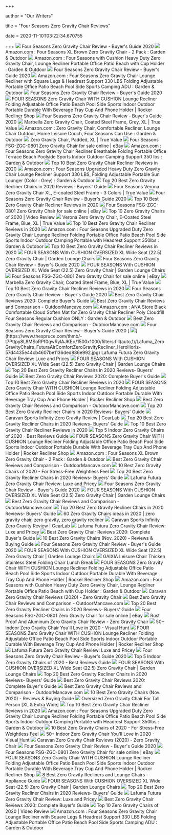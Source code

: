 +++
        
author = "Our Writers"
        
title = "Four Seasons Zero Gravity Chair Reviews"
        
date = 2020-11-10T03:22:34.670755
        
+++
[ ![](https://chairinstitute.com/wp-content/uploads/2018/12/Four-Seasons-Zero-Gravity-Chair-Right-Main-Chair-Institute.jpg)](https://chairinstitute.com/wp-content/uploads/2018/12/Four-Seasons-Zero-Gravity-Chair-Right-Main-Chair-Institute.jpg) Four Seasons Zero Gravity Chair Review - Buyer's Guide 2020
[ ![](https://images-na.ssl-images-amazon.com/images/I/71BLbtQb0HL._AC_SL1500_.jpg)](https://images-na.ssl-images-amazon.com/images/I/71BLbtQb0HL._AC_SL1500_.jpg) Amazon.com : Four Seasons XL Brown Zero Gravity Chair - 2 Pack : Garden &  Outdoor
[ ![](https://m.media-amazon.com/images/I/51GowFPlA0L._AC_UL400_.jpg)](https://m.media-amazon.com/images/I/51GowFPlA0L._AC_UL400_.jpg) Amazon.com : Four Seasons with Cushion Heavy Duty Zero Gravity Chair,  Lounge Recliner Portable Office Patio Beach with Cup Holder : Garden &  Outdoor
[ ![](https://chairinstitute.com/wp-content/uploads/2018/12/Four-Seasons-Zero-Gravity-Chair-with-Cushion-Upgraded-Chair-Institute.jpg)](https://chairinstitute.com/wp-content/uploads/2018/12/Four-Seasons-Zero-Gravity-Chair-with-Cushion-Upgraded-Chair-Institute.jpg) Four Seasons Zero Gravity Chair Review - Buyer's Guide 2020
[ ![](https://images-na.ssl-images-amazon.com/images/I/519eCOXYbsL._AC_SY450_.jpg)](https://images-na.ssl-images-amazon.com/images/I/519eCOXYbsL._AC_SY450_.jpg) Amazon.com : Four Seasons Zero Gravity Chair Lounge Recliner with Square  Legs & Headrest Support 330 LBS Folding Adjustable Portable Office Patio  Beach Pool Side Sports Camping ADU : Garden & Outdoor
[ ![](https://chairinstitute.com/wp-content/uploads/2019/03/Four_Seasons_Zero_Gravity_Chair_Review.png)](https://chairinstitute.com/wp-content/uploads/2019/03/Four_Seasons_Zero_Gravity_Chair_Review.png) Four Seasons Zero Gravity Chair Review - Buyer's Guide 2020
[ ![](https://i1.wp.com/www.rockerreclinershop.com/wp-content/uploads/2017/12/519aTeUF-8L.jpg?w=790&ssl=1)](https://i1.wp.com/www.rockerreclinershop.com/wp-content/uploads/2017/12/519aTeUF-8L.jpg?w=790&ssl=1) FOUR SEASONS Zero Gravity Chair WITH CUSHION Lounge Recliner Folding  Adjustable Office Patio Beach Pool Side Sports Indoor Outdoor Portable  Durable With Beverage Tray Cup And Phone Holder | Rocker Recliner Shop
[ ![](https://chairinstitute.com/wp-content/uploads/2018/12/Four-Seasons-Zero-Gravity-Chair-with-Cushion-Chair-Institute.jpg)](https://chairinstitute.com/wp-content/uploads/2018/12/Four-Seasons-Zero-Gravity-Chair-with-Cushion-Chair-Institute.jpg) Four Seasons Zero Gravity Chair Review - Buyer's Guide 2020
[ ![](https://www.truevalue.com/media/catalog/product/189386.jpg?quality=80&bg-color=255,255,255&fit=bounds&height=700&width=700&canvas=700:700)](https://www.truevalue.com/media/catalog/product/189386.jpg?quality=80&bg-color=255,255,255&fit=bounds&height=700&width=700&canvas=700:700) Marbella Zero Gravity Chair, Coated Steel Frame, Grey, XL | True Value
[ ![](https://m.media-amazon.com/images/I/61Xo+88pExL._AC_UL400_.jpg)](https://m.media-amazon.com/images/I/61Xo+88pExL._AC_UL400_.jpg) Amazon.com : Zero Gravity Chair, Comfortable Recliner, Lounge Chair  Outdoor, Home Leisure Couch, Four Seasons Can Use : Garden & Outdoor
[ ![](https://www.truevalue.com/media/catalog/product/169832.jpg?quality=80&bg-color=255,255,255&fit=bounds&height=700&width=700&canvas=700:700)](https://www.truevalue.com/media/catalog/product/169832.jpg?quality=80&bg-color=255,255,255&fit=bounds&height=700&width=700&canvas=700:700) Zero Gravity Chair, Padded, XL | True Value
[ ![](https://i.ebayimg.com/images/g/I90AAOSwmFNZaRgM/s-l300.jpg)](https://i.ebayimg.com/images/g/I90AAOSwmFNZaRgM/s-l300.jpg) Four Seasons FSG-ZGC-0801 Zero Gravity Chair for sale online | eBay
[ ![](https://images-na.ssl-images-amazon.com/images/I/61G3dIP4etL._AC_SL1024_.jpg)](https://images-na.ssl-images-amazon.com/images/I/61G3dIP4etL._AC_SL1024_.jpg) Amazon.com : Four Seasons Zero Gravity Chair Recliner Breathable Folding  Portable Office Terrace Beach Poolside Sports Indoor Outdoor Camping  Support 350 lbs : Garden & Outdoor
[ ![](https://thez8.com/wp-content/uploads/2019/02/Goplus-Zero-Gravity-e1553599802427.jpg)](https://thez8.com/wp-content/uploads/2019/02/Goplus-Zero-Gravity-e1553599802427.jpg) Top 10 Best Zero Gravity Chair Recliner Reviews in 2020
[ ![](https://m.media-amazon.com/images/I/616RrpNfSKL._AC_UL400_.jpg)](https://m.media-amazon.com/images/I/616RrpNfSKL._AC_UL400_.jpg) Amazon.com : Four Seasons Upgraded Heavy Duty Zero Gravity Chair Lounge  Recliner Support 330 LBS, Folding Adjustable Portable Sun Lounger (Color :  Grey) : Garden & Outdoor
[ ![](https://bestemsguide.com/wp-content/uploads/2018/06/zero-gravity-chair-5.jpg)](https://bestemsguide.com/wp-content/uploads/2018/06/zero-gravity-chair-5.jpg) Top 20 Best Zero Gravity Recliner Chairs in 2020 Reviews- Buyers' Guide
[ ![](https://www.truevalue.com/media/catalog/product/0/-/0-gravitychairs.jpg?quality=80&bg-color=255,255,255&fit=bounds&height=700&width=700&canvas=700:700)](https://www.truevalue.com/media/catalog/product/0/-/0-gravitychairs.jpg?quality=80&bg-color=255,255,255&fit=bounds&height=700&width=700&canvas=700:700) Four Seasons Verona Zero Gravity Chair XL, E-coated Steel Frame - 3 Colors  | True Value
[ ![](https://chairinstitute.com/wp-content/uploads/2018/12/Four-Seasons-Zero-Gravity-Chair-Zero-Gravity-Seating-Locking-Mechanism-Chair-Institute.jpg)](https://chairinstitute.com/wp-content/uploads/2018/12/Four-Seasons-Zero-Gravity-Chair-Zero-Gravity-Seating-Locking-Mechanism-Chair-Institute.jpg) Four Seasons Zero Gravity Chair Review - Buyer's Guide 2020
[ ![](https://thez8.com/wp-content/uploads/2019/02/Homall-Zero-e1553599755920.jpg)](https://thez8.com/wp-content/uploads/2019/02/Homall-Zero-e1553599755920.jpg) Top 10 Best Zero Gravity Chair Recliner Reviews in 2020
[ ![](https://i.ebayimg.com/images/g/fa8AAOSwrkJe0uWB/s-l225.jpg)](https://i.ebayimg.com/images/g/fa8AAOSwrkJe0uWB/s-l225.jpg) Four Seasons FSG-ZGC-0801 Zero Gravity Chair for sale online | eBay
[ ![](https://images.ezvid.com/image/upload/fl_immutable_cache/e_trim/c_pad,f_auto,h_270,q_auto:eco/qp1l4hqu8g1yj18hfvoy)](https://images.ezvid.com/image/upload/fl_immutable_cache/e_trim/c_pad,f_auto,h_270,q_auto:eco/qp1l4hqu8g1yj18hfvoy) Top 10 Zero Gravity Chairs of 2020 | Video Review
[ ![](https://www.truevalue.com/media/catalog/product/179485.jpg?quality=80&bg-color=255,255,255&fit=bounds&height=700&width=700&canvas=700:700)](https://www.truevalue.com/media/catalog/product/179485.jpg?quality=80&bg-color=255,255,255&fit=bounds&height=700&width=700&canvas=700:700) Verona Zero Gravity Chair, E-Coated Steel Frame, Blue, XL | True Value
[ ![](https://thez8.com/wp-content/uploads/2019/02/EVER-ADVANCED-Oversize-e1553599601121.jpg)](https://thez8.com/wp-content/uploads/2019/02/EVER-ADVANCED-Oversize-e1553599601121.jpg) Top 10 Best Zero Gravity Chair Recliner Reviews in 2020
[ ![](https://images-na.ssl-images-amazon.com/images/I/61RA9SK82RL._AC_SL1024_.jpg)](https://images-na.ssl-images-amazon.com/images/I/61RA9SK82RL._AC_SL1024_.jpg) Amazon.com : Four Seasons Upgraded Duty Zero Gravity Chair Lounge Recliner  Folding Portable Office Patio Beach Pool Side Sports Indoor Outdoor Camping  Portable with Headrest Support 350lbs : Garden & Outdoor
[ ![](https://thez8.com/wp-content/uploads/2019/02/Caravan-Sports-e1553599976464.jpg)](https://thez8.com/wp-content/uploads/2019/02/Caravan-Sports-e1553599976464.jpg) Top 10 Best Zero Gravity Chair Recliner Reviews in 2020
[ ![](http://greenloungechairsonline.com/wp-content/images/FOUR-SEASONS-With-CUSHION-OVERSIZED-XL-Wide-Seat-22-5-Zero-Gravity-Chair-02-oe.jpg)](http://greenloungechairsonline.com/wp-content/images/FOUR-SEASONS-With-CUSHION-OVERSIZED-XL-Wide-Seat-22-5-Zero-Gravity-Chair-02-oe.jpg) FOUR SEASONS With CUSHION OVERSIZED XL Wide Seat (22.5) Zero Gravity Chair  | Garden Lounge Chairs
[ ![](https://chairinstitute.com/wp-content/uploads/2018/12/Four-Seasons-Zero-Gravity-Chair-Headrest-Chair-Institute.jpg)](https://chairinstitute.com/wp-content/uploads/2018/12/Four-Seasons-Zero-Gravity-Chair-Headrest-Chair-Institute.jpg) Four Seasons Zero Gravity Chair Review - Buyer's Guide 2020
[ ![](http://greenloungechairsonline.com/wp-content/images/FOUR-SEASONS-With-CUSHION-OVERSIZED-XL-Wide-Seat-22-5-Zero-Gravity-Chair-08-tazz.jpg)](http://greenloungechairsonline.com/wp-content/images/FOUR-SEASONS-With-CUSHION-OVERSIZED-XL-Wide-Seat-22-5-Zero-Gravity-Chair-08-tazz.jpg) FOUR SEASONS With CUSHION OVERSIZED XL Wide Seat (22.5) Zero Gravity Chair  | Garden Lounge Chairs
[ ![](https://i.ebayimg.com/images/g/HGoAAOSwwste3XS9/s-l225.jpg)](https://i.ebayimg.com/images/g/HGoAAOSwwste3XS9/s-l225.jpg) Four Seasons FSG-ZGC-0801 Zero Gravity Chair for sale online | eBay
[ ![](https://www.truevalue.com/media/catalog/product/189321.jpg)](https://www.truevalue.com/media/catalog/product/189321.jpg) Marbella Zero Gravity Chair, Coated Steel Frame, Blue, XL | True Value
[ ![](https://thez8.com/wp-content/uploads/2019/02/Zero-Gravity-Chairs-e1553599674281.jpg)](https://thez8.com/wp-content/uploads/2019/02/Zero-Gravity-Chairs-e1553599674281.jpg) Top 10 Best Zero Gravity Chair Recliner Reviews in 2020
[ ![](https://chairinstitute.com/wp-content/uploads/2018/12/Four-Seasons-Zero-Gravity-Chair-Aluminum-Lock-Rail-Chair-Institute.jpg)](https://chairinstitute.com/wp-content/uploads/2018/12/Four-Seasons-Zero-Gravity-Chair-Aluminum-Lock-Rail-Chair-Institute.jpg) Four Seasons Zero Gravity Chair Review - Buyer's Guide 2020
[ ![](https://gardenbeast-9fcd.kxcdn.com/wp-content/uploads/2020/05/zero-gravity-chair.jpg)](https://gardenbeast-9fcd.kxcdn.com/wp-content/uploads/2020/05/zero-gravity-chair.jpg) Best Zero Gravity Chair Reviews 2020: Complete Buyer's Guide
[ ![](https://outdoormancave.com/wp-content/uploads/2017/10/2-2.jpg)](https://outdoormancave.com/wp-content/uploads/2017/10/2-2.jpg) Best Zero Gravity Chair Reviews and Comparison - OutdoorMancave.com
[ ![](https://m.media-amazon.com/images/I/61NTNOycwGL._AC_SS350_.jpg)](https://m.media-amazon.com/images/I/61NTNOycwGL._AC_SS350_.jpg) Amazon.com : ANA Store Black Comfortable Cloud Soften Mat for Zero Gravity  Chair Recliner Poly Cloudfill Four Seasons Regular Cushion ONLY : Garden &  Outdoor
[ ![](https://outdoormancave.com/wp-content/uploads/2017/10/1-2.jpg)](https://outdoormancave.com/wp-content/uploads/2017/10/1-2.jpg) Best Zero Gravity Chair Reviews and Comparison - OutdoorMancave.com
[ ![](https://chairinstitute.com/wp-content/uploads/2018/12/Four-Seasons-Zero-Gravity-Chair-Wide-Hanrail-Chair-Institute.jpg)](https://chairinstitute.com/wp-content/uploads/2018/12/Four-Seasons-Zero-Gravity-Chair-Wide-Hanrail-Chair-Institute.jpg) Four Seasons Zero Gravity Chair Review - Buyer's Guide 2020
[ ![](https://www.thespruce.com/thmb/-t7Pttpy8L8MSoRPf0qwRylAJKE=/1500x1000/filters:fill(auto,1)/Lafuma_ZeroGravityChairs_FuturaAirComfortZeroGravityRecliner_HeroHoriz-57d4435e44cb4607be1136ded886e992.jpg)](https://www.thespruce.com/thmb/-t7Pttpy8L8MSoRPf0qwRylAJKE=/1500x1000/filters:fill(auto,1)/Lafuma_ZeroGravityChairs_FuturaAirComfortZeroGravityRecliner_HeroHoriz-57d4435e44cb4607be1136ded886e992.jpg) Lafuma Futura Zero Gravity Chair Review: Luxe and Pricey
[ ![](http://greenloungechairsonline.com/wp-content/images/FOUR-SEASONS-With-CUSHION-OVERSIZED-XL-Wide-Seat-22-5-Zero-Gravity-Chair-01-ukpz.jpg)](http://greenloungechairsonline.com/wp-content/images/FOUR-SEASONS-With-CUSHION-OVERSIZED-XL-Wide-Seat-22-5-Zero-Gravity-Chair-01-ukpz.jpg) FOUR SEASONS With CUSHION OVERSIZED XL Wide Seat (22.5) Zero Gravity Chair  | Garden Lounge Chairs
[ ![](https://bestemsguide.com/wp-content/uploads/2018/06/zero-gravity-chair-1-300x300.jpg)](https://bestemsguide.com/wp-content/uploads/2018/06/zero-gravity-chair-1-300x300.jpg) Top 20 Best Zero Gravity Recliner Chairs in 2020 Reviews- Buyers' Guide
[ ![](https://m.media-amazon.com/images/I/51p1FaxgDiL.jpg)](https://m.media-amazon.com/images/I/51p1FaxgDiL.jpg) Best Zero Gravity Chair Reviews 2020: Complete Buyer's Guide
[ ![](https://thez8.com/wp-content/uploads/2019/02/AmazonBasics-e1553599709578.jpg)](https://thez8.com/wp-content/uploads/2019/02/AmazonBasics-e1553599709578.jpg) Top 10 Best Zero Gravity Chair Recliner Reviews in 2020
[ ![](https://i2.wp.com/www.rockerreclinershop.com/wp-content/uploads/2018/12/51JXS-FuSdL.jpg?fit=500%2C500&ssl=1&resize=350%2C200)](https://i2.wp.com/www.rockerreclinershop.com/wp-content/uploads/2018/12/51JXS-FuSdL.jpg?fit=500%2C500&ssl=1&resize=350%2C200) FOUR SEASONS Zero Gravity Chair WITH CUSHION Lounge Recliner Folding  Adjustable Office Patio Beach Pool Side Sports Indoor Outdoor Portable  Durable With Beverage Tray Cup And Phone Holder | Rocker Recliner Shop
[ ![](https://outdoormancave.com/wp-content/uploads/2017/10/zero-grav-chair-2.jpg)](https://outdoormancave.com/wp-content/uploads/2017/10/zero-grav-chair-2.jpg) Best Zero Gravity Chair Reviews and Comparison - OutdoorMancave.com
[ ![](https://bestemsguide.com/wp-content/uploads/2018/06/recliner-chair-11-300x300.jpg)](https://bestemsguide.com/wp-content/uploads/2018/06/recliner-chair-11-300x300.jpg) Top 20 Best Zero Gravity Recliner Chairs in 2020 Reviews- Buyers' Guide
[ ![](https://outdoorgearlab-mvnab3pwrvp3t0.stackpathdns.com/photos/15/49/276424_25945_XL.jpg)](https://outdoorgearlab-mvnab3pwrvp3t0.stackpathdns.com/photos/15/49/276424_25945_XL.jpg) Caravan Sports Infinity Zero Gravity Review | GearLab
[ ![](https://bestemsguide.com/wp-content/uploads/2018/06/recliner-chair-2-300x300.jpg)](https://bestemsguide.com/wp-content/uploads/2018/06/recliner-chair-2-300x300.jpg) Top 20 Best Zero Gravity Recliner Chairs in 2020 Reviews- Buyers' Guide
[ ![](https://thez8.com/wp-content/uploads/2019/02/Space-Saving-Zero-Gravity-e1553599643808.jpg)](https://thez8.com/wp-content/uploads/2019/02/Space-Saving-Zero-Gravity-e1553599643808.jpg) Top 10 Best Zero Gravity Chair Recliner Reviews in 2020
[ ![](https://m.media-amazon.com/images/I/41c6mebXfLL.jpg)](https://m.media-amazon.com/images/I/41c6mebXfLL.jpg) Top 5 Indoor Zero Gravity Chairs of 2020 - Best Reviews Guide
[ ![](https://i0.wp.com/www.rockerreclinershop.com/wp-content/uploads/2020/09/I61A3Jr5kBL.jpg?fit=500%2C500&ssl=1&resize=350%2C200)](https://i0.wp.com/www.rockerreclinershop.com/wp-content/uploads/2020/09/I61A3Jr5kBL.jpg?fit=500%2C500&ssl=1&resize=350%2C200) FOUR SEASONS Zero Gravity Chair WITH CUSHION Lounge Recliner Folding  Adjustable Office Patio Beach Pool Side Sports Indoor Outdoor Portable  Durable With Beverage Tray Cup And Phone Holder | Rocker Recliner Shop
[ ![](https://images-na.ssl-images-amazon.com/images/I/41zIazwzVfL._SR600%2C315_PIWhiteStrip%2CBottomLeft%2C0%2C35_PIStarRatingTHREEANDHALF%2CBottomLeft%2C360%2C-6_SR600%2C315_SCLZZZZZZZ_FMpng_BG255%2C255%2C255.jpg)](https://images-na.ssl-images-amazon.com/images/I/41zIazwzVfL._SR600%2C315_PIWhiteStrip%2CBottomLeft%2C0%2C35_PIStarRatingTHREEANDHALF%2CBottomLeft%2C360%2C-6_SR600%2C315_SCLZZZZZZZ_FMpng_BG255%2C255%2C255.jpg) Amazon.com : Four Seasons XL Brown Zero Gravity Chair - 2 Pack : Garden &  Outdoor
[ ![](https://outdoormancave.com/wp-content/uploads/2017/10/6-2.jpg)](https://outdoormancave.com/wp-content/uploads/2017/10/6-2.jpg) Best Zero Gravity Chair Reviews and Comparison - OutdoorMancave.com
[ ![](https://aguidepro.com/wp-content/uploads/2019/06/Four-Seasons-with-Cushion-Zero-Gravity-Chair-Lounge-1024x785.jpg)](https://aguidepro.com/wp-content/uploads/2019/06/Four-Seasons-with-Cushion-Zero-Gravity-Chair-Lounge-1024x785.jpg) 10 Best Zero Gravity Chairs of 2020 - For Stress-Free Weightless Feel
[ ![](https://bestemsguide.com/wp-content/uploads/2018/06/zero-gravity-chair-7-300x300.jpg)](https://bestemsguide.com/wp-content/uploads/2018/06/zero-gravity-chair-7-300x300.jpg) Top 20 Best Zero Gravity Recliner Chairs in 2020 Reviews- Buyers' Guide
[ ![](https://www.thespruce.com/thmb/0uiHwguy58WKpZa6CxkBa_uRoaU=/400x300/filters:no_upscale():max_bytes(150000):strip_icc()/PhiVilla_ZeroGravityChairs_ZeroGravityChair_HeroHoriz-48a5b7c715af482c81c29bd6b2ab6ede.jpg)](https://www.thespruce.com/thmb/0uiHwguy58WKpZa6CxkBa_uRoaU=/400x300/filters:no_upscale():max_bytes(150000):strip_icc()/PhiVilla_ZeroGravityChairs_ZeroGravityChair_HeroHoriz-48a5b7c715af482c81c29bd6b2ab6ede.jpg) Lafuma Futura Zero Gravity Chair Review: Luxe and Pricey
[ ![](https://chairinstitute.com/wp-content/uploads/2018/12/Four-Seasons-Zero-Gravity-Chair-Breathable-Durable-Fabric-Chair-Institute.jpg)](https://chairinstitute.com/wp-content/uploads/2018/12/Four-Seasons-Zero-Gravity-Chair-Breathable-Durable-Fabric-Chair-Institute.jpg) Four Seasons Zero Gravity Chair Review - Buyer's Guide 2020
[ ![](http://greenloungechairsonline.com/wp-content/images/FOUR-SEASONS-With-CUSHION-OVERSIZED-XL-Wide-Seat-22-5-Zero-Gravity-Chair-05-eu.jpg)](http://greenloungechairsonline.com/wp-content/images/FOUR-SEASONS-With-CUSHION-OVERSIZED-XL-Wide-Seat-22-5-Zero-Gravity-Chair-05-eu.jpg) FOUR SEASONS With CUSHION OVERSIZED XL Wide Seat (22.5) Zero Gravity Chair  | Garden Lounge Chairs
[ ![](https://outdoormancave.com/wp-content/uploads/2017/10/8.jpg)](https://outdoormancave.com/wp-content/uploads/2017/10/8.jpg) Best Zero Gravity Chair Reviews and Comparison - OutdoorMancave.com
[ ![](https://bestemsguide.com/wp-content/uploads/2018/06/recliner-chair-1-300x194.jpg)](https://bestemsguide.com/wp-content/uploads/2018/06/recliner-chair-1-300x194.jpg) Top 20 Best Zero Gravity Recliner Chairs in 2020 Reviews- Buyers' Guide
[ ![](https://i.pinimg.com/236x/bb/17/5f/bb175fe6804300e7a247637b2df7ab87.jpg)](https://i.pinimg.com/236x/bb/17/5f/bb175fe6804300e7a247637b2df7ab87.jpg) 60 Zero Gravity Chairs ideas in 2020 | zero gravity chair, zero gravity, zero  gravity recliner
[ ![](https://outdoorgearlab-mvnab3pwrvp3t0.stackpathdns.com/photos/16/73/288797_31679_L.jpg)](https://outdoorgearlab-mvnab3pwrvp3t0.stackpathdns.com/photos/16/73/288797_31679_L.jpg) Caravan Sports Infinity Zero Gravity Review | GearLab
[ ![](https://www.thespruce.com/thmb/UZ19PobZo0e-NuazRTWModo16UU=/1500x1000/filters:no_upscale():max_bytes(150000):strip_icc()/Lafuma_ZeroGravityChairs_FuturaAirComfortZeroGravityRecliner_03-8dd6368a82cd4b019eed5529d3be7c83.jpg)](https://www.thespruce.com/thmb/UZ19PobZo0e-NuazRTWModo16UU=/1500x1000/filters:no_upscale():max_bytes(150000):strip_icc()/Lafuma_ZeroGravityChairs_FuturaAirComfortZeroGravityRecliner_03-8dd6368a82cd4b019eed5529d3be7c83.jpg) Lafuma Futura Zero Gravity Chair Review: Luxe and Pricey
[ ![](https://cdn.bannerbear.com/api/v1/image/K6FNg8CSXdQdvrvfgztmQg3E/WyBApgQPbr2P38v6kq/image.jpg?type=pinterest&url=https%3A%2F%2Fgardenbeast.com%2Fbest-zero-gravity-chair)](https://cdn.bannerbear.com/api/v1/image/K6FNg8CSXdQdvrvfgztmQg3E/WyBApgQPbr2P38v6kq/image.jpg?type=pinterest&url=https%3A%2F%2Fgardenbeast.com%2Fbest-zero-gravity-chair) Best Zero Gravity Chair Reviews 2020: Complete Buyer's Guide
[ ![](https://wisepick.org/wp-content/uploads/2019/07/Top-10-Zero-Gravity-Chairs-Main1.jpg)](https://wisepick.org/wp-content/uploads/2019/07/Top-10-Zero-Gravity-Chairs-Main1.jpg) 10 Best Zero Gravity Chairs (Nov. 2020) - Reviews & Buying Guide
[ ![](https://chairinstitute.com/wp-content/uploads/2018/12/Four-Seasons-Zero-Gravity-Chair-Stable-Triangle-Chair-Institute.jpg)](https://chairinstitute.com/wp-content/uploads/2018/12/Four-Seasons-Zero-Gravity-Chair-Stable-Triangle-Chair-Institute.jpg) Four Seasons Zero Gravity Chair Review - Buyer's Guide 2020
[ ![](http://greenloungechairsonline.com/wp-content/images/FOUR-SEASONS-With-CUSHION-OVERSIZED-XL-Wide-Seat-22-5-Zero-Gravity-Chair-09-qzk.jpg)](http://greenloungechairsonline.com/wp-content/images/FOUR-SEASONS-With-CUSHION-OVERSIZED-XL-Wide-Seat-22-5-Zero-Gravity-Chair-09-qzk.jpg) FOUR SEASONS With CUSHION OVERSIZED XL Wide Seat (22.5) Zero Gravity Chair  | Garden Lounge Chairs
[ ![](https://cdn.shopify.com/s/files/1/0078/6022/4081/products/5147iYuKrkL.jpg?v=1571641720)](https://cdn.shopify.com/s/files/1/0078/6022/4081/products/5147iYuKrkL.jpg?v=1571641720) GAIXIA Leisure Chair Thicken Stainless Steel Folding Chair Lunch Break
[ ![](https://i0.wp.com/www.rockerreclinershop.com/wp-content/uploads/2020/09/I41DCveqQdBL.jpg?resize=500%2C496&ssl=1)](https://i0.wp.com/www.rockerreclinershop.com/wp-content/uploads/2020/09/I41DCveqQdBL.jpg?resize=500%2C496&ssl=1) FOUR SEASONS Zero Gravity Chair WITH CUSHION Lounge Recliner Folding  Adjustable Office Patio Beach Pool Side Sports Indoor Outdoor Portable  Durable With Beverage Tray Cup And Phone Holder | Rocker Recliner Shop
[ ![](https://images-na.ssl-images-amazon.com/images/I/61eRV7cuZlL._AC_SL1001_.jpg)](https://images-na.ssl-images-amazon.com/images/I/61eRV7cuZlL._AC_SL1001_.jpg) Amazon.com : Four Seasons with Cushion Heavy Duty Zero Gravity Chair,  Lounge Recliner Portable Office Patio Beach with Cup Holder : Garden &  Outdoor
[ ![](https://ml2ihr7ww3nk.i.optimole.com/9QOb3aA-91I30GOP/w:1200/h:675/q:90/rt:fill/g:sm/https://bestzerogravitychairhq.com/wp-content/uploads/2017/07/Caravan-Sports-Zero-Gravity-Chair-feature.jpg)](https://ml2ihr7ww3nk.i.optimole.com/9QOb3aA-91I30GOP/w:1200/h:675/q:90/rt:fill/g:sm/https://bestzerogravitychairhq.com/wp-content/uploads/2017/07/Caravan-Sports-Zero-Gravity-Chair-feature.jpg) Caravan Zero Gravity Chair Reviews (2020) - Zero Gravity Chair
[ ![](https://outdoormancave.com/wp-content/uploads/2017/10/5-2.jpg)](https://outdoormancave.com/wp-content/uploads/2017/10/5-2.jpg) Best Zero Gravity Chair Reviews and Comparison - OutdoorMancave.com
[ ![](https://bestemsguide.com/wp-content/uploads/2018/06/zero-gravity-chair-4-300x300.jpg)](https://bestemsguide.com/wp-content/uploads/2018/06/zero-gravity-chair-4-300x300.jpg) Top 20 Best Zero Gravity Recliner Chairs in 2020 Reviews- Buyers' Guide
[ ![](https://i.ebayimg.com/images/g/vBMAAOSwootcuTQo/s-l500.jpg)](https://i.ebayimg.com/images/g/vBMAAOSwootcuTQo/s-l500.jpg) Four Seasons FSG-ZGC-0801 Zero Gravity Chair for sale online | eBay
[ ![](https://ml2ihr7ww3nk.i.optimole.com/9QOb3aA-1QpiLIkx/w:auto/h:auto/q:90/https://bestzerogravitychairhq.com/wp-content/uploads/2020/03/Aluminum-zero-gravity-chair-review.jpg)](https://ml2ihr7ww3nk.i.optimole.com/9QOb3aA-1QpiLIkx/w:auto/h:auto/q:90/https://bestzerogravitychairhq.com/wp-content/uploads/2020/03/Aluminum-zero-gravity-chair-review.jpg) Rust Proof And Aluminum Zero Gravity Chair Review - Zero Gravity Chair
[ ![](https://visualhunt.com/photos/13/four-seasons-oversized-xl-extra-wide-seat-seat-width-22-5-upgraded-heavy-duty-zero-gravity-chair-lounge-recliner-office-patio-folding-adjustable-portable-w-square-leg-cup-holder-support-330-lbs-9.jpg)](https://visualhunt.com/photos/13/four-seasons-oversized-xl-extra-wide-seat-seat-width-22-5-upgraded-heavy-duty-zero-gravity-chair-lounge-recliner-office-patio-folding-adjustable-portable-w-square-leg-cup-holder-support-330-lbs-9.jpg) 50+ Indoor Zero Gravity Chair You'll Love in 2020 - Visual Hunt
[ ![](https://i0.wp.com/www.rockerreclinershop.com/wp-content/uploads/2017/12/61tCzGfvABL.jpg?resize=443%2C496&ssl=1)](https://i0.wp.com/www.rockerreclinershop.com/wp-content/uploads/2017/12/61tCzGfvABL.jpg?resize=443%2C496&ssl=1) FOUR SEASONS Zero Gravity Chair WITH CUSHION Lounge Recliner Folding  Adjustable Office Patio Beach Pool Side Sports Indoor Outdoor Portable  Durable With Beverage Tray Cup And Phone Holder | Rocker Recliner Shop
[ ![](https://www.thespruce.com/thmb/L5LmNaGJr0VYR3azrvERZe7qXes=/400x300/filters:no_upscale():max_bytes(150000):strip_icc()/Goplus_ZeroGravityChairs_FoldingZeroGravityChair_HeroHoriz-9374843197bc494d847014fd48488d02.jpg)](https://www.thespruce.com/thmb/L5LmNaGJr0VYR3azrvERZe7qXes=/400x300/filters:no_upscale():max_bytes(150000):strip_icc()/Goplus_ZeroGravityChairs_FoldingZeroGravityChair_HeroHoriz-9374843197bc494d847014fd48488d02.jpg) Lafuma Futura Zero Gravity Chair Review: Luxe and Pricey
[ ![](https://chairinstitute.com/wp-content/uploads/2018/12/Four-Seasons-Zero-Gravity-Chair-Square-Steel-Frame-Chair-Institute.jpg)](https://chairinstitute.com/wp-content/uploads/2018/12/Four-Seasons-Zero-Gravity-Chair-Square-Steel-Frame-Chair-Institute.jpg) Four Seasons Zero Gravity Chair Review - Buyer's Guide 2020
[ ![](https://m.media-amazon.com/images/I/41ZbNIzF0cL._SL160_.jpg)](https://m.media-amazon.com/images/I/41ZbNIzF0cL._SL160_.jpg) Top 5 Indoor Zero Gravity Chairs of 2020 - Best Reviews Guide
[ ![](http://greenloungechairsonline.com/wp-content/images/FOUR-SEASONS-With-CUSHION-OVERSIZED-XL-Wide-Seat-22-5-Zero-Gravity-Chair-03-fn.jpg)](http://greenloungechairsonline.com/wp-content/images/FOUR-SEASONS-With-CUSHION-OVERSIZED-XL-Wide-Seat-22-5-Zero-Gravity-Chair-03-fn.jpg) FOUR SEASONS With CUSHION OVERSIZED XL Wide Seat (22.5) Zero Gravity Chair  | Garden Lounge Chairs
[ ![](https://bestemsguide.com/wp-content/uploads/2018/06/zero-gravity-chair-2-300x300.jpg)](https://bestemsguide.com/wp-content/uploads/2018/06/zero-gravity-chair-2-300x300.jpg) Top 20 Best Zero Gravity Recliner Chairs in 2020 Reviews- Buyers' Guide
[ ![](https://m.media-amazon.com/images/I/51Ca-IpLwcL.jpg)](https://m.media-amazon.com/images/I/51Ca-IpLwcL.jpg) Best Zero Gravity Chair Reviews 2020: Complete Buyer's Guide
[ ![](https://outdoormancave.com/wp-content/uploads/2017/10/3-2.jpg)](https://outdoormancave.com/wp-content/uploads/2017/10/3-2.jpg) Best Zero Gravity Chair Reviews and Comparison - OutdoorMancave.com
[ ![](https://wisepick.org/wp-content/uploads/2020/03/Le-Papillon-All-Seasonal-Zero-Gravity-Chair-2-300x300.jpg)](https://wisepick.org/wp-content/uploads/2020/03/Le-Papillon-All-Seasonal-Zero-Gravity-Chair-2-300x300.jpg) 10 Best Zero Gravity Chairs (Nov. 2020) - Reviews & Buying Guide
[ ![](https://images-na.ssl-images-amazon.com/images/I/613mEIJUhXL._AC_SL1012_.jpg)](https://images-na.ssl-images-amazon.com/images/I/613mEIJUhXL._AC_SL1012_.jpg) Oversized Zero Gravity Chair For Tall Person [XL & Extra Wide]
[ ![](https://m.media-amazon.com/images/I/51Zy3BADmAL._SL160_.jpg)](https://m.media-amazon.com/images/I/51Zy3BADmAL._SL160_.jpg) Top 10 Best Zero Gravity Chair Recliner Reviews in 2020
[ ![](https://m.media-amazon.com/images/I/51JszWyiu2L._AC_UL400_.jpg)](https://m.media-amazon.com/images/I/51JszWyiu2L._AC_UL400_.jpg) Amazon.com : Four Seasons Upgraded Duty Zero Gravity Chair Lounge Recliner  Folding Portable Office Patio Beach Pool Side Sports Indoor Outdoor Camping  Portable with Headrest Support 350lbs : Garden & Outdoor
[ ![](https://aguidepro.com/wp-content/uploads/2019/06/PHI-VILLA-Oversize-XL-Padded-Zero-Gravity-Lounge-Chair-1024x1024.jpg)](https://aguidepro.com/wp-content/uploads/2019/06/PHI-VILLA-Oversize-XL-Padded-Zero-Gravity-Lounge-Chair-1024x1024.jpg) 10 Best Zero Gravity Chairs of 2020 - For Stress-Free Weightless Feel
[ ![](https://visualhunt.com/photos/13/four-seasons-beijiaer-series-cushion-only-regular-cushion-only-for-zero-gravity-chair-lounge-for-chair-seat-width-19-7-garden-outdoor-indoor-seat-patio-cushion-pad-mattress-black.jpg?s=pi)](https://visualhunt.com/photos/13/four-seasons-beijiaer-series-cushion-only-regular-cushion-only-for-zero-gravity-chair-lounge-for-chair-seat-width-19-7-garden-outdoor-indoor-seat-patio-cushion-pad-mattress-black.jpg?s=pi) 50+ Indoor Zero Gravity Chair You'll Love in 2020 - Visual Hunt
[ ![](https://cdn.statically.io/img/m.media-amazon.com/images/I/41tWKR2uEzL.jpg?quality=100)](https://cdn.statically.io/img/m.media-amazon.com/images/I/41tWKR2uEzL.jpg?quality=100) Caravan Zero Gravity Chair Reviews (2020) - Zero Gravity Chair
[ ![](https://chairinstitute.com/wp-content/uploads/2018/12/Four-Seasons-Zero-Gravity-Chair-High-Elastic-Latex-String-Chair-Institute.jpg)](https://chairinstitute.com/wp-content/uploads/2018/12/Four-Seasons-Zero-Gravity-Chair-High-Elastic-Latex-String-Chair-Institute.jpg) Four Seasons Zero Gravity Chair Review - Buyer's Guide 2020
[ ![](https://i.ebayimg.com/images/g/g7AAAOSwbWlffHF-/s-l225.jpg)](https://i.ebayimg.com/images/g/g7AAAOSwbWlffHF-/s-l225.jpg) Four Seasons FSG-ZGC-0801 Zero Gravity Chair for sale online | eBay
[ ![](https://i0.wp.com/www.rockerreclinershop.com/wp-content/uploads/2020/09/I41F1QgPsTL.jpg?fit=500%2C500&ssl=1&resize=200%2C200)](https://i0.wp.com/www.rockerreclinershop.com/wp-content/uploads/2020/09/I41F1QgPsTL.jpg?fit=500%2C500&ssl=1&resize=200%2C200) FOUR SEASONS Zero Gravity Chair WITH CUSHION Lounge Recliner Folding  Adjustable Office Patio Beach Pool Side Sports Indoor Outdoor Portable  Durable With Beverage Tray Cup And Phone Holder | Rocker Recliner Shop
[ ![](https://bestvacuumresource.com/wp-content/uploads/Padded-Zero-Gravity-Recliner.jpg)](https://bestvacuumresource.com/wp-content/uploads/Padded-Zero-Gravity-Recliner.jpg) 8 Best Zero Gravity Recliners and Lounge Chairs - Appliance Guide
[ ![](http://greenloungechairsonline.com/wp-content/images/FOUR-SEASONS-With-CUSHION-OVERSIZED-XL-Wide-Seat-22-5-Zero-Gravity-Chair-12-neyu.jpg)](http://greenloungechairsonline.com/wp-content/images/FOUR-SEASONS-With-CUSHION-OVERSIZED-XL-Wide-Seat-22-5-Zero-Gravity-Chair-12-neyu.jpg) FOUR SEASONS With CUSHION OVERSIZED XL Wide Seat (22.5) Zero Gravity Chair  | Garden Lounge Chairs
[ ![](https://bestemsguide.com/wp-content/uploads/2018/06/recliner-chair-8-300x300.jpg)](https://bestemsguide.com/wp-content/uploads/2018/06/recliner-chair-8-300x300.jpg) Top 20 Best Zero Gravity Recliner Chairs in 2020 Reviews- Buyers' Guide
[ ![](https://www.thespruce.com/thmb/ujUva7Tn6q4a7DkX4uepa_CvjaU=/4380x2920/filters:no_upscale():max_bytes(150000):strip_icc()/Lafuma_ZeroGravityChairs_FuturaAirComfortZeroGravityRecliner_02-7d0fbeea03994f4aae955cf2a132bc4f.jpg)](https://www.thespruce.com/thmb/ujUva7Tn6q4a7DkX4uepa_CvjaU=/4380x2920/filters:no_upscale():max_bytes(150000):strip_icc()/Lafuma_ZeroGravityChairs_FuturaAirComfortZeroGravityRecliner_02-7d0fbeea03994f4aae955cf2a132bc4f.jpg) Lafuma Futura Zero Gravity Chair Review: Luxe and Pricey
[ ![](https://m.media-amazon.com/images/I/515CNbrVuSL.jpg)](https://m.media-amazon.com/images/I/515CNbrVuSL.jpg) Best Zero Gravity Chair Reviews 2020: Complete Buyer's Guide
[ ![](https://images.ezvid.com/image/upload/c_scale,f_auto,h_720,q_auto:eco,w_1280/c_scale,h_720,l_prtvb8fhpumxnp5u3xud,w_1280/white16by9_sqmvhu)](https://images.ezvid.com/image/upload/c_scale,f_auto,h_720,q_auto:eco,w_1280/c_scale,h_720,l_prtvb8fhpumxnp5u3xud,w_1280/white16by9_sqmvhu) Top 10 Zero Gravity Chairs of 2020 | Video Review
[ ![](https://images-na.ssl-images-amazon.com/images/I/61pLKzBy%2B8L._AC_SL1024_.jpg)](https://images-na.ssl-images-amazon.com/images/I/61pLKzBy%2B8L._AC_SL1024_.jpg) Amazon.com : Four Seasons Zero Gravity Chair Lounge Recliner with Square  Legs & Headrest Support 330 LBS Folding Adjustable Portable Office Patio  Beach Pool Side Sports Camping ADU : Garden & Outdoor
